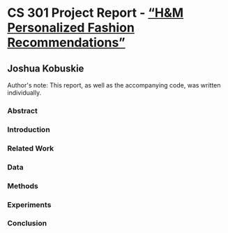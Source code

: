 # CS 301 Project Report - [“H&M Personalized Fashion Recommendations”](https://www.kaggle.com/c/h-and-m-personalized-fashion-recommendations)
## Joshua Kobuskie
Author's note: This report, as well as the accompanying code, was written individually.

### Abstract


### Introduction


### Related Work


### Data


### Methods


### Experiments


### Conclusion
